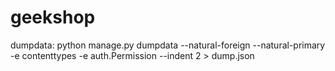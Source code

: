 # geekshop

dumpdata:
python manage.py dumpdata --natural-foreign --natural-primary -e contenttypes -e auth.Permission --indent 2 > dump.json
